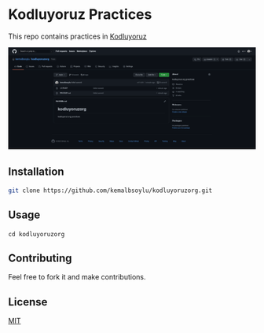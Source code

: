 # Kodluyoruz Practices

This repo contains practices in [Kodluyoruz](https://www.kodluyoruz.org) 

![initial image](images/kodluyoruzorg.png)

## Installation

```bash
git clone https://github.com/kemalbsoylu/kodluyoruzorg.git
```

## Usage

```linux
cd kodluyoruzorg
```

## Contributing
Feel free to fork it and make contributions.

## License
[MIT](https://choosealicense.com/licenses/mit/)
